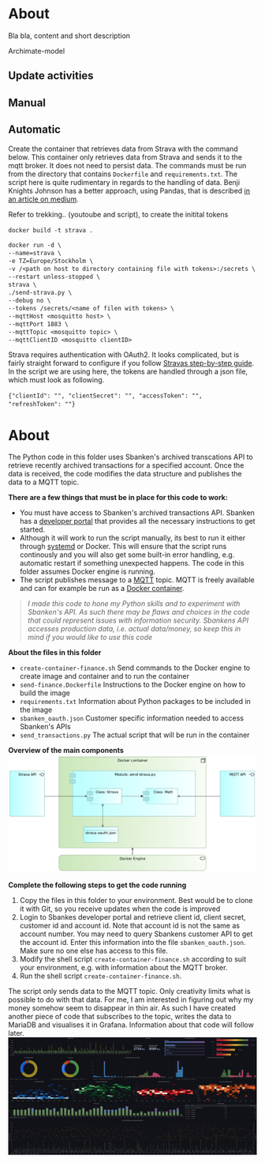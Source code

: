 # About
Bla bla, content and short description


Archimate-model

## Update activities 

## Manual

## Automatic

Create the container that retrieves data from Strava with the command below. This container only retrieves data from Strava and sends it to the mqtt broker. It does not need to persist data. The commands must be run from the directory that contains `Dockerfile` and `requirements.txt`. The script here is quite rudimentary in regards to the handling of data. Benji Knights Johnson has a better approach, using Pandas, that is described [in an article on medium](https://medium.com/swlh/using-python-to-connect-to-stravas-api-and-analyse-your-activities-dummies-guide-5f49727aac86).

Refer to trekking.. (youtoube and script), to create the initital tokens

`docker build -t strava .`

```
docker run -d \  
--name=strava \  
-e TZ=Europe/Stockholm \  
-v /<path on host to directory containing file with tokens>:/secrets \  
--restart unless-stopped \  
strava \  
./send-strava.py \  
--debug no \  
--tokens /secrets/<name of filen with tokens> \  
--mqttHost <mosquitto host> \  
--mqttPort 1883 \  
--mqttTopic <mosquitto topic> \  
--mqttClientID <mosquitto clientID>
```

Strava requires authentication with OAuth2. It looks complicated, but is fairly straight forward to configure if you follow [Stravas step-by-step guide](https://developers.strava.com/docs/getting-started/#oauth). In the script we are using here, the tokens are handled through a json file, which must look as following.

`{"clientId": "", "clientSecret": "", "accessToken": "", "refreshToken": ""}`

# About
The Python code in this folder uses Sbanken's archived transcations API to retrieve recently archived transactions for a specified account. Once the data is received, the code modifies the data structure and publishes the data to a MQTT topic.

**There are a few things that must be in place for this code to work:**
- You must have access to Sbanken's archived transactions API. Sbanken has a [developer portal](https://sbanken.no/bruke/utviklerportalen/) that provides all the necessary instructions to get started.
- Although it will work to run the script manually, its best to run it either through [systemd](https://en.wikipedia.org/wiki/Systemd) or Docker. This will ensure that the script runs continously and you will also get some built-in error handling, e.g. automatic restart if something unexpected happens. The code in this folder assumes Docker engine is running.
- The script publishes message to a [MQTT](https://mqtt.org/) topic. MQTT is freely available and can for example be run as a [Docker container](https://hub.docker.com/_/eclipse-mosquitto). 


>*I made this code to hone my Python skills and to experiment with Sbanken's API. As such there may be flaws and choices in the code that could represent issues with information security. Sbankens API accesses production data, i.e. actual data/money, so keep this in mind if you would like to use this code*

**About the files in this folder**
- `create-container-finance.sh`
Send commands to the Docker engine to create image and container and to run the container
- `send-finance.Dockerfile`
Instructions to the Docker engine on how to build the image
- `requirements.txt`
Information about Python packages to be included in the image
- `sbanken_oauth.json`
Customer specific information needed to access Sbanken's APIs
- `send_transactions.py`
The actual script that will be run in the container

**Overview of the main components**
![Overview of main components](diagram.png)

**Complete the following steps to get the code running**
1. Copy the files in this folder to your environment. Best would be to clone it with Git, so you receive updates when the code is improved
2. Login to Sbankes developer portal and retrieve client id, client secret, customer id and account id. Note that account id is not the same as account number. You may need to query Sbankens customer API to get the account id. Enter this information into the file `sbanken_oauth.json`. Make sure no one else has access to this file.
3. Modify the shell script `create-container-finance.sh` according to suit your environment, e.g. with information about the MQTT broker.
4. Run the shell script `create-container-finance.sh`.

The script only sends data to the MQTT topic. Only creativity limits what is possible to do with that data. For me, I am interested in figuring out why my money somehow seem to disappear in thin air. As such I have created another piece of code that subscribes to the topic, writes the data to MariaDB and visualises it in Grafana. Information about that code will follow later.
![Visualisation of archived transactions](visualization.png)